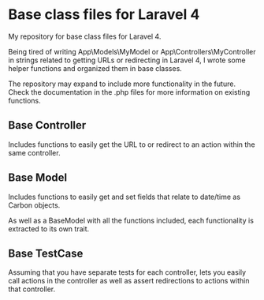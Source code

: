 # Base class files for Laravel 4
My repository for base class files for Laravel 4.

Being tired of writing App\Models\MyModel or App\Controllers\MyController in strings related to getting URLs or redirecting in Laravel 4, I wrote some helper functions and organized them in base classes.

The repository may expand to include more functionality in the future. Check the documentation in the .php files for more information on existing functions.


## Base Controller
Includes functions to easily get the URL to or redirect to an action within the same controller.


## Base Model
Includes functions to easily get and set fields that relate to date/time as Carbon objects.

As well as a BaseModel with all the functions included, each functionality is extracted to its own trait.


## Base TestCase
Assuming that you have separate tests for each controller, lets you easily call actions in the controller as well as assert redirections to actions within that controller.
